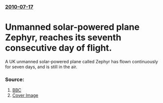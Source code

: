 ### [2010-07-17](/news/2010/07/17/index.md)

# Unmanned solar-powered plane Zephyr, reaches its seventh consecutive day of flight. 

A UK unmanned solar-powered plane called Zephyr has flown continuously for seven days, and is still in the air.


### Source:

1. [BBC](http://www.bbc.co.uk/news/science-environment-10664362)
1. [Cover Image](http://www.bbc.co.uk/news/special/2015/newsspec_10857/bbc_news_logo.png?cb=1)
